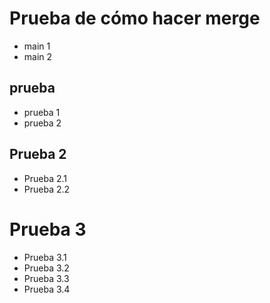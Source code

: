 # Prueba de cómo hacer merge 

+ main 1 
+ main 2

## prueba
+ prueba 1
+ prueba 2

## Prueba 2
+ Prueba 2.1
+ Prueba 2.2

# Prueba 3
+ Prueba 3.1
+ Prueba 3.2
+ Prueba 3.3
+ Prueba 3.4
